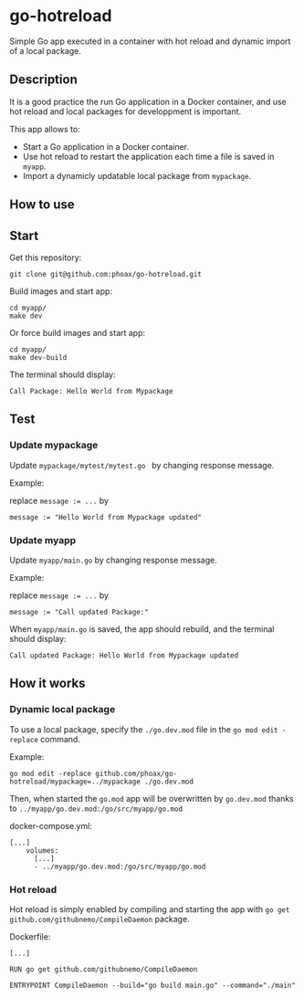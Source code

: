 # go-hotreload

Simple Go app executed in a container with hot reload and dynamic import of a local package.

## Description

It is a good practice the run Go application in a Docker container, and use hot reload and local packages for developpment is important.

This app allows to:

- Start a Go application in a Docker container.
- Use hot reload to restart the application each time a file is saved in `myapp`.
- Import a dynamicly updatable local package from `mypackage`.

## How to use

## Start

Get this repository:

```
git clone git@github.com:phoax/go-hotreload.git
```

Build images and start app:

```
cd myapp/
make dev
```

Or force build images and start app:

```
cd myapp/
make dev-build
```

The terminal should display:

```
Call Package: Hello World from Mypackage
```

## Test

### Update mypackage

Update `mypackage/mytest/mytest.go ` by changing response message.

Example:

replace `message := ...` by

```
message := "Hello World from Mypackage updated"
```

### Update myapp

Update `myapp/main.go` by changing response message.

Example:

replace `message := ...` by

```
message := "Call updated Package:"
```

When `myapp/main.go` is saved, the app should rebuild, and the terminal should display:

```
Call updated Package: Hello World from Mypackage updated
```

## How it works

### Dynamic local package

To use a local package, specify the `./go.dev.mod` file in the `go mod edit -replace` command.

Example:

```
go mod edit -replace github.com/phoax/go-hotreload/mypackage=../mypackage ./go.dev.mod
```

Then, when started the `go.mod` app will be overwritten by `go.dev.mod` thanks to `../myapp/go.dev.mod:/go/src/myapp/go.mod`

docker-compose.yml:

```
[...]
    volumes:
      [...]
      - ../myapp/go.dev.mod:/go/src/myapp/go.mod
```

### Hot reload

Hot reload is simply enabled by compiling and starting the app with `go get github.com/githubnemo/CompileDaemon` package.

Dockerfile:

```
[...]

RUN go get github.com/githubnemo/CompileDaemon

ENTRYPOINT CompileDaemon --build="go build main.go" --command="./main"
```
